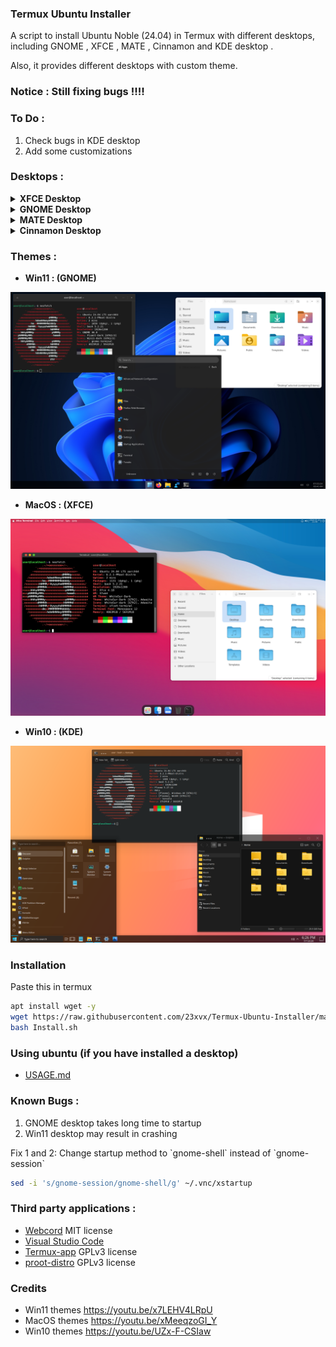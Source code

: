 ### Termux Ubuntu Installer

<p>A script to install Ubuntu Noble (24.04) in Termux with different desktops,
including GNOME , XFCE , MATE , Cinnamon and KDE desktop . </p>
<p>Also, it provides different desktops with custom theme.</p>

### Notice : Still fixing bugs !!!!

### To Do : 
1) Check bugs in KDE desktop
2) Add some customizations

### Desktops :

<details></br>
<summary><b>XFCE Desktop</b></summary>
<p align="center"><img src="./Images/xfce.png"></p>
</details>

<details></br>
<summary><b>GNOME Desktop</b></summary>
<p align="center"><img src="./Images/gnome.png"></p>
</details>

<details></br>
<summary><b>MATE Desktop</b></summary>
<p align="center"><img src="./Images/mate.png"></p>
</details>

<details></br>
<summary><b>Cinnamon Desktop</b></summary>
<p align="center"><img src="./Images/cinnamon.png"></p>
</details>

### Themes :

- <b>Win11 : (GNOME)</b>
<p align="center"><img src="./Images/win11.png"></p>

- <b>MacOS : (XFCE)</b>
<p align="center"><img src="./Images/macos.png"></p>

- <b>Win10 : (KDE)</b>
<p align="center"><img src="./Images/win10.png"></p>

### Installation

<p> Paste this in termux </p>

```bash 
apt install wget -y 
wget https://raw.githubusercontent.com/23xvx/Termux-Ubuntu-Installer/main/Install.sh
bash Install.sh 
```

### Using ubuntu (if you have installed a desktop)
- [USAGE.md](https://github.com/23xvx/Termux-Ubuntu-Installer/blob/main/USAGE.md)

### Known Bugs :
1) GNOME desktop takes long time to startup
2) Win11 desktop may result in crashing

<p> Fix 1 and 2: Change startup method to `gnome-shell` instead of `gnome-session` </p>

```bash
sed -i 's/gnome-session/gnome-shell/g' ~/.vnc/xstartup
```

### Third party applications :
- [Webcord](https://github.com/SpacingBat3/WebCord) MIT license 
- [Visual Studio Code](https://code.visualstudio.com) 
- [Termux-app](https://github.com/termux/termux-app) GPLv3 license
- [proot-distro](https://github.com/termux/proot-distro) GPLv3 license

### Credits 
- Win11 themes https://youtu.be/x7LEHV4LRpU
- MacOS themes https://youtu.be/xMeeqzoGI_Y
- Win10 themes https://youtu.be/UZx-F-CSIaw
